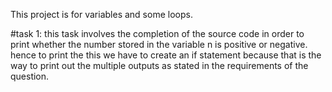This project is for variables and some loops.

#task 1: this task involves the completion of the source code in order to print whether the number stored in the variable n is positive or negative. hence to print the this we have to create an if statement because that is the way to print out the multiple outputs as stated in the requirements of the question.
